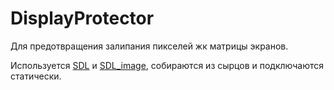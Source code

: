# DisplayProtector

Для предотвращения залипания пикселей жк матрицы экранов.

Используется [SDL](https://github.com/libsdl-org/SDL) и [SDL_image](https://github.com/libsdl-org/SDL_image),
собираются из сырцов и подключаются статически.
